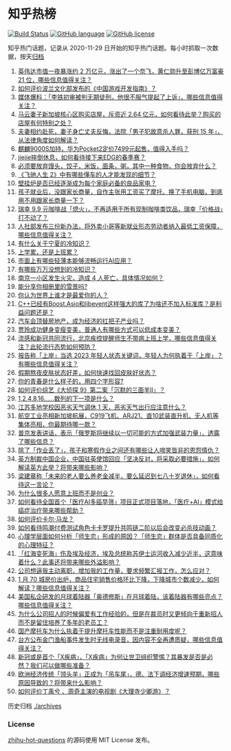 # 知乎热榜
[![Build Status](https://github.com/ToWeLong/zhihu-hot-questions/workflows/CI/badge.svg)](https://github.com/ToWeLong/zhihu-hot-questions/actions)
[![GitHub language](https://img.shields.io/badge/language-golang-orange.svg)](https://golang.org/)
[![GitHub license](https://img.shields.io/github/license/ToWeLong/zhihu-hot-questions)](https://github.com/ToWeLong/zhihu-hot-questions/blob/main/LICENSE)

知乎热门话题，记录从 2020-11-29 日开始的知乎热门话题。每小时抓取一次数据，按天[归档](./archives)

<!-- BEGIN -->

1. [英伟达市值一夜暴涨约 2 万亿元，涨出了一个奈飞，黄仁勋升至彭博亿万富豪 21 位，哪些信息值得关注？](https://www.zhihu.com/question/645479358)
1. [如何评价波兰文化部发布的《中国游戏开发指南》？](https://www.zhihu.com/question/645012645)
1. [媒体爆料：「李铁初审被判无期徒刑，他很不服气提起了上诉」，哪些信息值得关注？](https://www.zhihu.com/question/645387098)
1. [马云妻子新加坡核心区购买店屋，斥资近 2.64 亿元，如何看待此举？购买的店屋有何特别之处？](https://www.zhihu.com/question/645347103)
1. [夫妻相约赴死，妻子身亡丈夫反悔，法院「男子犯故意杀人罪，获刑 15 年」，从法律角度如何解读？](https://www.zhihu.com/question/645492524)
1. [麒麟9000S加持，华为Pocket2定价7499元起售，值得入手吗？](https://www.zhihu.com/question/645460304)
1. [jiejie摔倒休息，如何看待接下来EDG的春季赛？](https://www.zhihu.com/question/645521574)
1. [必须要放弃馒头，饺子，米饭，面条，粥，其中一种食物，你会放弃什么？](https://www.zhihu.com/question/644578492)
1. [《飞驰人生 2》中有哪些懂车的人才能发现的细节？](https://www.zhihu.com/question/645316231)
1. [壁挂炉是否已经逐渐成为每个家庭必备的良品家电？](https://www.zhihu.com/question/645365289)
1. [孩子就业后，没跟家长商量，自作主张用工资买了摩托、换了手机电脑，到底用不用跟家长商量一下？](https://www.zhihu.com/question/642217307)
1. [瑞幸 9.9 元咖啡战「熄火」，不再适用于所有现制咖啡类饮品，瑞幸「价格战」打不动了？](https://www.zhihu.com/question/645479372)
1. [人社部发布三份新办法，将外卖小哥等新就业形态劳动者纳入最低工资保障，哪些信息值得关注？](https://www.zhihu.com/question/645549194)
1. [有什么关于宁夏的冷知识？](https://www.zhihu.com/question/52936199)
1. [上学累，还是上班累？](https://www.zhihu.com/question/645481567)
1. [市面上有哪些轻薄本能够流畅运行AI应用？](https://www.zhihu.com/question/643243566)
1. [有哪些万万没想到的冷知识？](https://www.zhihu.com/question/295454420)
1. [南京一小区发生火灾，造成 4 人死亡，具体情况如何？](https://www.zhihu.com/question/645483113)
1. [能分享你相册里的雪景吗?](https://www.zhihu.com/question/645398076)
1. [你认为世界上谁才是最爱你的人？](https://www.zhihu.com/question/627624512)
1. [C++已经有Boost.Asio和libevent这样强大的库了为啥还不加入标准库？是利益问题还是？](https://www.zhihu.com/question/631459764)
1. [汽车会顶替房地产，成为经济的扛把子产业吗？](https://www.zhihu.com/question/639211301)
1. [贾玲成功健身变瘦变美，普通人有哪些方式可以低成本变美？](https://www.zhihu.com/question/645051177)
1. [流感和新冠共同流行，北京疾控提醒师生不带病上班上学，哪些信息值得关注？此轮流行态势如何预防？](https://www.zhihu.com/question/645479284)
1. [报告称「上岸」当选 2023 年轻人状态关键词，年轻人为何执着于「上岸」？有哪些信息值得关注？](https://www.zhihu.com/question/645492113)
1. [假期熬夜皮肤状态好差，如何快速找回皮肤好状态？](https://www.zhihu.com/question/645051165)
1. [你的青春是什么样子的，用四个字形容?](https://www.zhihu.com/question/643668975)
1. [如何评价综艺《大侦探 9》第二案「沉默的三面羊II」？](https://www.zhihu.com/question/645195736)
1. [1,2,4,8,16……数列的下一项是什么？](https://www.zhihu.com/question/642087948)
1. [江苏多地学校因恶劣天气调休 1 天，恶劣天气出行应注意什么？](https://www.zhihu.com/question/645427652)
1. [航空工业亮相新加坡航展，C919飞机、ARJ21、直10武装直升机、无人机等集体亮相，你最期待哪一款？](https://www.zhihu.com/question/644851876)
1. [普京发表讲话，表示「俄罗斯将继续以一切可能的方式加强武装力量」，透露了哪些信息？](https://www.zhihu.com/question/645502039)
1. [除了「作业丢了」，孩子和寒假作业之间还有哪些让人啼笑皆非的恩怨情仇？](https://www.zhihu.com/question/645035164)
1. [英方制裁中国企业，中国驻英使馆回应「坚决反对，将采取必要措施」，如何解读英方此举？将带来哪些影响？](https://www.zhihu.com/question/645482709)
1. [梁建章称「未来的老人要么养老金减半，要么延迟到七八十岁退休」，如何看待这一言论？](https://www.zhihu.com/question/645546999)
1. [为什么很多人愿意上班而不是创业？](https://www.zhihu.com/question/644853310)
1. [如何看待全国首个「医疗AI多癌早筛」项目正式项目落地，「医疗+AI」模式给癌症治疗带来哪些帮助？](https://www.zhihu.com/question/645481638)
1. [如何评价卡尔·马龙？](https://www.zhihu.com/question/24403219)
1. [如何看待鸣潮付费测试角色卡卡罗提升共鸣链二阶以后会改变必杀技动画？](https://www.zhihu.com/question/645361697)
1. [心理学层面如何分析「师生恋」形成的原因？「师生恋」群体是否具备同质化的心理特征？](https://www.zhihu.com/question/644934954)
1. [「红海变死海」伤及埃及经济，埃及总统称苏伊士运河收入减少近半，这意味着什么？此事还将带来哪些外溢影响？](https://www.zhihu.com/question/645492429)
1. [公司想逼我主动离职，增加我的工作量，要求频繁汇报工作，怎么应对？](https://www.zhihu.com/question/645384559)
1. [1 月 70 城房价出炉，商品住宅销售价格环比下降，下降城市个数减少，如何解读？哪些信息值得关注？](https://www.zhihu.com/question/645486448)
1. [美国私企研发的月球着陆器「奥德修斯」在月球着陆，该着陆器有哪些亮点？哪些信息值得关注？](https://www.zhihu.com/question/645476085)
1. [为什么公司招人的时候偏爱有工作经验的，但是在裁员时又更倾向于重新招人而不是留住培养了多年的老员工？](https://www.zhihu.com/question/645386210)
1. [国产摩托车为什么执着于提升摩托车性能而不是注重耐用度呢？](https://www.zhihu.com/question/644352690)
1. [台方公布金门渔船事件发生时无线电录音，因内容不全再遭质疑，哪些信息值得关注？](https://www.zhihu.com/question/645552587)
1. [新冠或是首个「X疾病」，「X疾病」为何让世卫组织警惕？其暴发是否是必然？我们可以做哪些准备？](https://www.zhihu.com/question/645479739)
1. [欧洲经济传统「领头羊」正成为「吊车尾」，德、法下调经济增速预期，哪些原因导致的？将带来什么影响？](https://www.zhihu.com/question/645434999)
1. [如何评价丁禹兮 、周奇主演的电视剧《大理寺少卿游》？](https://www.zhihu.com/question/644894240)

<!-- END -->

历史归档 [./archives](./archives)


### License
[zhihu-hot-questions](https://github.com/towelong/zhihu-hot-questions) 的源码使用 MIT License 发布。